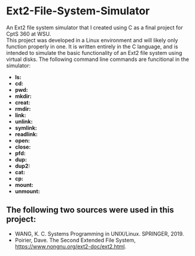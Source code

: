 # Ext2-File-System-Simulator
An Ext2 file system simulator that I created using C as a final project for CptS 360 at WSU.<br>
This project was developed in a Linux environment and will likely only function properly in one. It is written entirely in the C language, and is intended to simulate the basic functionality of an Ext2 file system using virtual disks. The following command line commands are funcitional in the simulator: 
- <b>ls:</b>
- <b>cd:</b> 
- <b>pwd:</b> 
- <b>mkdir:</b> 
- <b>creat:</b> 
- <b>rmdir:</b> 
- <b>link:</b> 
- <b>unlink:</b> 
- <b>symlink:</b> 
- <b>readlink:</b>
- <b>open:</b> 
- <b>close:</b> 
- <b>pfd:</b> 
- <b>dup:</b> 
- <b>dup2:</b> 
- <b>cat:</b> 
- <b>cp:</b> 
- <b>mount:</b> 
- <b>unmount:</b>
## The following two sources were used in this project:
- WANG, K. C. Systems Programming in UNIX/Linux. SPRINGER, 2019. 
- Poirier, Dave. The Second Extended File System, https://www.nongnu.org/ext2-doc/ext2.html. 

